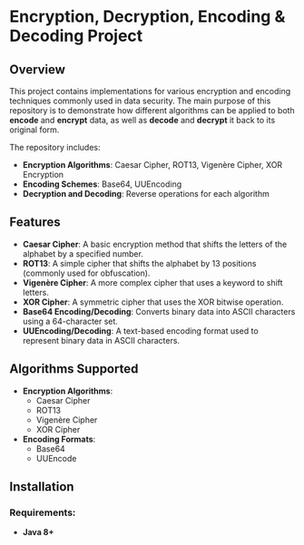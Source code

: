 # Encryption, Decryption, Encoding & Decoding Project

## Overview

This project contains implementations for various encryption and encoding techniques commonly used in data security. The main purpose of this repository is to demonstrate how different algorithms can be applied to both **encode** and **encrypt** data, as well as **decode** and **decrypt** it back to its original form.

The repository includes:
- **Encryption Algorithms**: Caesar Cipher, ROT13, Vigenère Cipher, XOR Encryption
- **Encoding Schemes**: Base64, UUEncoding
- **Decryption and Decoding**: Reverse operations for each algorithm

## Features

- **Caesar Cipher**: A basic encryption method that shifts the letters of the alphabet by a specified number.
- **ROT13**: A simple cipher that shifts the alphabet by 13 positions (commonly used for obfuscation).
- **Vigenère Cipher**: A more complex cipher that uses a keyword to shift letters.
- **XOR Cipher**: A symmetric cipher that uses the XOR bitwise operation.
- **Base64 Encoding/Decoding**: Converts binary data into ASCII characters using a 64-character set.
- **UUEncoding/Decoding**: A text-based encoding format used to represent binary data in ASCII characters.

## Algorithms Supported

- **Encryption Algorithms**:
  - Caesar Cipher
  - ROT13
  - Vigenère Cipher
  - XOR Cipher
- **Encoding Formats**:
  - Base64
  - UUEncode

## Installation

### Requirements:
- **Java 8+**
